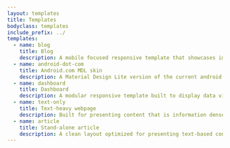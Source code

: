 ```yaml
---
layout: templates
title: Templates
bodyclass: templates
include_prefix: ../
templates:
  - name: blog
    title: Blog
    description: A mobile focused responsive template that showcases image or text based blog entries, a subscription CTA, search & share links, and an expanded article page with comments, counters and bookmarking capabilities built-in.
  - name: android-dot-com
    title: Android.com MDL skin
    description: A Material Design Lite version of the current android.com site, using the same content with a horizontal navigation, feature carousel and long form scrolling sub pages.
  - name: dashboard
    title: Dashboard
    description: A modular responsive template built to display data visualizations and information with a clear vertical nav, user profile, search and dedicated space for updates and filters.
  - name: text-only
    title: Text-heavy webpage
    description: Built for presenting content that is information dense, easily updatable, and optimized for legibility, this template has a sticky horizontal top nav on mobile, feature callouts, cards and a site map footer with a deep-linked table of contents.
  - name: article
    title: Stand-alone article
    description: A clean layout optimized for presenting text-based content with a breadcrumb nav, search, clear headers and a footer that utilizes a card-like structure to showcase the content.
---
```

